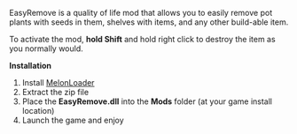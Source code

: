 EasyRemove is a quality of life mod that allows you to easily remove pot plants with seeds in them, shelves with items, and any other build-able item.

To activate the mod, **hold Shift** and hold right click to destroy the item as you normally would.

**Installation**
1. Install [MelonLoader](https://melonwiki.xyz/#/?id=automated-installation)
2. Extract the zip file
3. Place the **EasyRemove.dll** into the **Mods** folder (at your game install location)
4. Launch the game and enjoy